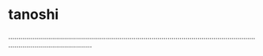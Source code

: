 # tanoshi
......................................................................................................................................................................